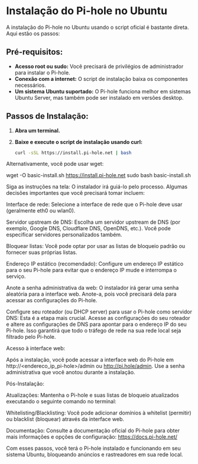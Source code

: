 # Instalação do Pi-hole no Ubuntu

A instalação do Pi-hole no Ubuntu usando o script oficial é bastante direta. Aqui estão os passos:

## Pré-requisitos:

* **Acesso root ou sudo:** Você precisará de privilégios de administrador para instalar o Pi-hole.
* **Conexão com a internet:** O script de instalação baixa os componentes necessários.
* **Um sistema Ubuntu suportado:** O Pi-hole funciona melhor em sistemas Ubuntu Server, mas também pode ser instalado em versões desktop.

## Passos de Instalação:

1. **Abra um terminal.**

2. **Baixe e execute o script de instalação usando curl:**

   ```bash
   curl -sSL https://install.pi-hole.net | bash


Alternativamente, você pode usar wget:

wget -O basic-install.sh https://install.pi-hole.net
sudo bash basic-install.sh


Siga as instruções na tela: O instalador irá guiá-lo pelo processo. Algumas decisões importantes que você precisará tomar incluem:

Interface de rede: Selecione a interface de rede que o Pi-hole deve usar (geralmente eth0 ou wlan0).

Servidor upstream de DNS: Escolha um servidor upstream de DNS (por exemplo, Google DNS, Cloudflare DNS, OpenDNS, etc.). Você pode especificar servidores personalizados também.

Bloquear listas: Você pode optar por usar as listas de bloqueio padrão ou fornecer suas próprias listas.

Endereço IP estático (recomendado): Configure um endereço IP estático para o seu Pi-hole para evitar que o endereço IP mude e interrompa o serviço.

Anote a senha administrativa da web: O instalador irá gerar uma senha aleatória para a interface web. Anote-a, pois você precisará dela para acessar as configurações do Pi-hole.

Configure seu roteador (ou DHCP server) para usar o Pi-hole como servidor DNS: Esta é a etapa mais crucial. Acesse as configurações do seu roteador e altere as configurações de DNS para apontar para o endereço IP do seu Pi-hole. Isso garantirá que todo o tráfego de rede na sua rede local seja filtrado pelo Pi-hole.

Acesso à interface web:

Após a instalação, você pode acessar a interface web do Pi-hole em http://<endereco_ip_pi-hole>/admin ou http://pi.hole/admin. Use a senha administrativa que você anotou durante a instalação.

Pós-Instalação:

Atualizações: Mantenha o Pi-hole e suas listas de bloqueio atualizados executando o seguinte comando no terminal:



Whitelisting/Blacklisting: Você pode adicionar domínios à whitelist (permitir) ou blacklist (bloquear) através da interface web.

Documentação: Consulte a documentação oficial do Pi-hole para obter mais informações e opções de configuração: https://docs.pi-hole.net/

Com esses passos, você terá o Pi-hole instalado e funcionando em seu sistema Ubuntu, bloqueando anúncios e rastreadores em sua rede local.

